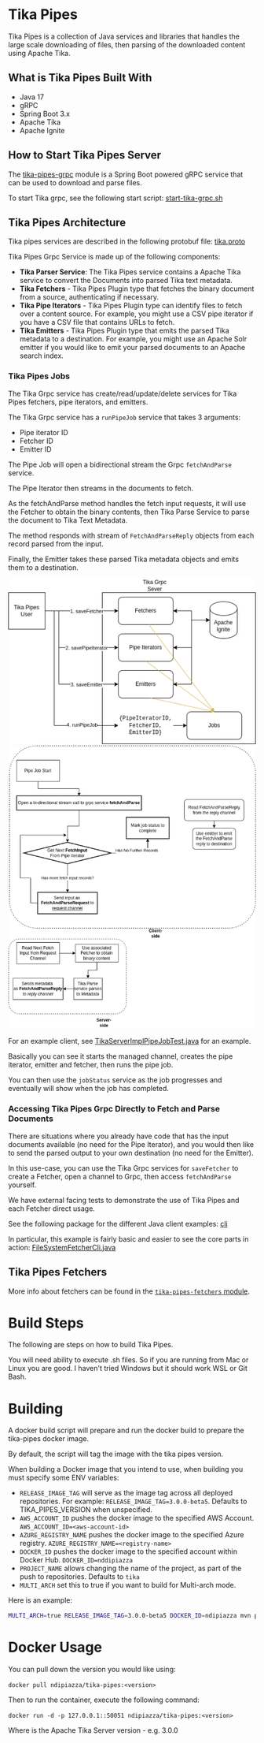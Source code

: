 # Tika Pipes

Tika Pipes is a collection of Java services and libraries that handles the large scale downloading of files, 
then parsing of the downloaded content using Apache Tika.

## What is Tika Pipes Built With
* Java 17
* gRPC
* Spring Boot 3.x
* Apache Tika
* Apache Ignite

## How to Start Tika Pipes Server

The [tika-pipes-grpc](tika-pipes-grpc) module is a Spring Boot powered gRPC service that can be used to download and parse files.

To start Tika grpc, see the following start script: [start-tika-grpc.sh](tika-pipes-grpc%2Fdocker-build%2Fstart-tika-grpc.sh)

## Tika Pipes Architecture

Tika pipes services are described in the following protobuf file: [tika.proto](tika-pipes-proto%2Fsrc%2Fmain%2Fproto%2Ftika.proto)

Tika Pipes Grpc Service is made up of the following components:

* **Tika Parser Service**: The Tika Pipes service contains a Apache Tika service to convert the Documents into parsed Tika text metadata.
* **Tika Fetchers** - Tika Pipes Plugin type that fetches the binary document from a source, authenticating if necessary. 
* **Tika Pipe Iterators** - Tika Pipes Plugin type can identify files to fetch over a content source. For example, you might use 
a CSV pipe iterator if you have a CSV file that contains URLs to fetch.
* **Tika Emitters** - Tika Pipes Plugin type that emits the parsed Tika metadata to a destination. For example, you 
might use an Apache Solr emitter if you would like to emit your parsed documents to an Apache search index.

### Tika Pipes Jobs

The Tika Grpc service has create/read/update/delete services for Tika Pipes fetchers, pipe iterators, and emitters.

The Tika Grpc service has a `runPipeJob` service that takes 3 arguments:
* Pipe iterator ID
* Fetcher ID
* Emitter ID

The Pipe Job will open a bidirectional stream the Grpc `fetchAndParse` service. 

The Pipe Iterator then streams in the documents to fetch.

As the fetchAndParse method handles the fetch input requests, it will use the Fetcher to obtain the binary contents, 
then Tika Parse Service to parse the document to Tika Text Metadata. 

The method responds with stream of `FetchAndParseReply` objects from each record parsed from the input.

Finally, the Emitter takes these parsed Tika metadata objects and emits them to a destination.

![tika-pipes-jobs.drawio.png](readme-files%2Ftika-pipes-jobs.drawio.png)
![tika-pipes-jobs-inner.drawio.png](readme-files%2Ftika-pipes-jobs-inner.drawio.png)

For an example client, see [TikaServerImplPipeJobTest.java](tika-pipes-grpc%2Fsrc%2Ftest%2Fjava%2Forg%2Fapache%2Ftika%2Fpipes%2Fgrpc%2FTikaServerImplPipeJobTest.java) for an example.

Basically you can see it starts the managed channel, creates the pipe iterator, emitter and fetcher, then runs the pipe job.

You can then use the `jobStatus` service as the job progresses and eventually will show when the job has completed.

### Accessing Tika Pipes Grpc Directly to Fetch and Parse Documents

There are situations where you already have code that has the input documents available (no need for the Pipe Iterator),
and you would then like to send the parsed output to your own destination (no need for the Emitter).

In this use-case, you can use the Tika Grpc services for `saveFetcher` to create a Fetcher, 
open a channel to Grpc, then access `fetchAndParse` yourself.

We have external facing tests to demonstrate the use of Tika Pipes and each Fetcher direct usage.

See the following package for the different Java client examples: [cli](tika-pipes-cli%2Fsrc%2Fmain%2Fjava%2Forg%2Fapache%2Ftika%2Fpipes%2Fcli)

In particular, this example is fairly basic and easier to see the core parts in action: [FileSystemFetcherCli.java](tika-pipes-cli%2Fsrc%2Fmain%2Fjava%2Forg%2Fapache%2Ftika%2Fpipes%2Fcli%2Ffilesystem%2FFileSystemFetcherCli.java)

## Tika Pipes Fetchers

More info about fetchers can be found in the [`tika-pipes-fetchers` module](tika-pipes-fetchers).

# Build Steps

The following are steps on how to build Tika Pipes.

You will need ability to execute .sh files. So if you are running from Mac or Linux you are good. I haven't tried Windows but
it should work WSL or Git Bash.

# Building

A docker build script will prepare and run the docker build to prepare the tika-pipes docker image.

By default, the script will tag the image with the tika pipes version.

When building a Docker image that you intend to use, when building you must specify some ENV variables:

* `RELEASE_IMAGE_TAG` will serve as the image tag across all deployed repositories. For example: `RELEASE_IMAGE_TAG=3.0.0-beta5`. Defaults to TIKA_PIPES_VERSION when unspecified.
* `AWS_ACCOUNT_ID` pushes the docker image to the specified AWS Account. `AWS_ACCOUNT_ID=<aws-account-id>`
* `AZURE_REGISTRY_NAME` pushes the docker image to the specified Azure registry. `AZURE_REGISTRY_NAME=<registry-name>`
* `DOCKER_ID` pushes the docker image to the specified account within Docker Hub. `DOCKER_ID=nddipiazza`
* `PROJECT_NAME` allows changing the name of the project, as part of the push to repositories. Defaults to `tika`
* `MULTI_ARCH` set this to true if you want to build for Multi-arch mode.

Here is an example:

```bash
MULTI_ARCH=true RELEASE_IMAGE_TAG=3.0.0-beta5 DOCKER_ID=ndipiazza mvn package
```

# Docker Usage
You can pull down the version you would like using:

`docker pull ndipiazza/tika-pipes:<version>`

Then to run the container, execute the following command:

`docker run -d -p 127.0.0.1::50051 ndipiazza/tika-pipes:<version>`

Where <version> is the Apache Tika Server version - e.g. 3.0.0
